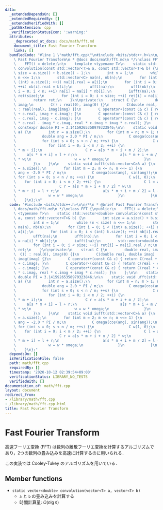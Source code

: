 ```yaml
---
data:
  _extendedDependsOn: []
  _extendedRequiredBy: []
  _extendedVerifiedWith: []
  _pathExtension: cpp
  _verificationStatusIcon: ':warning:'
  attributes:
    _deprecated_at_docs: docs/math/fft.md
    document_title: Fast Fourier Transform
    links: []
  bundledCode: "#line 1 \"math/fft.cpp\"\n#include <bits/stdc++.h>\n\n/*\n * @brief\
    \ Fast Fourier Transform\n * @docs docs/math/fft.md\n */\nclass FFT {\npublic:\n\
    \    FFT() = delete;\n\n    template <typename T>\n    static std::vector<double>\
    \ convolution(const std::vector<T>& a, const std::vector<T>& b) {\n        int\
    \ size = a.size() + b.size() - 1;\n        int n = 1;\n        while (n < size)\
    \ n <<= 1;\n        std::vector<C> na(n), nb(n);\n        for (int i = 0; i <\
    \ (int) a.size(); ++i) na[i].real = a[i];\n        for (int i = 0; i < (int) b.size();\
    \ ++i) nb[i].real = b[i];\n        ufft(na);\n        ufft(nb);\n        for (int\
    \ i = 0; i < n; ++i) na[i] = na[i] * nb[i];\n        iufft(na);\n        std::vector<double>\
    \ ret(size);\n        for (int i = 0; i < size; ++i) ret[i] = na[i].real / n;\n\
    \        return ret;\n    }\n\nprivate:\n    struct C {\n        double real,\
    \ imag;\n        C() : real(0), imag(0) {}\n        C(double real, double imag)\
    \ : real(real), imag(imag) {}\n        C operator+(const C& c) { return C(real\
    \ + c.real, imag + c.imag); }\n        C operator-(const C& c) { return C(real\
    \ - c.real, imag - c.imag); }\n        C operator*(const C& c) { return C(real\
    \ * c.real - imag * c.imag, real * c.imag + imag * c.real); }\n    };\n\n    static\
    \ constexpr double PI = 3.14159265358979323846;\n\n    static void ufft(std::vector<C>&\
    \ a) {\n        int n = a.size();\n        for (int m = n; m > 1; m >>= 1) {\n\
    \            double ang = 2.0 * PI / m;\n            C omega(cos(ang), sin(ang));\n\
    \            for (int s = 0; s < n / m; ++s) {\n                C w(1, 0);\n \
    \               for (int i = 0; i < m / 2; ++i) {\n                    C l = a[s\
    \ * m + i];\n                    C r = a[s * m + i + m / 2];\n               \
    \     a[s * m + i] = l + r;\n                    a[s * m + i + m / 2] = (l - r)\
    \ * w;\n                    w = w * omega;\n                }\n            }\n\
    \        }\n    }\n\n    static void iufft(std::vector<C>& a) {\n        int n\
    \ = a.size();\n        for (int m = 2; m <= n; m <<= 1) {\n            double\
    \ ang = -2.0 * PI / m;\n            C omega(cos(ang), sin(ang));\n           \
    \ for (int s = 0; s < n / m; ++s) {\n                C w(1, 0);\n            \
    \    for (int i = 0; i < m / 2; ++i) {\n                    C l = a[s * m + i];\n\
    \                    C r = a[s * m + i + m / 2] * w;\n                    a[s\
    \ * m + i] = l + r;\n                    a[s * m + i + m / 2] = l - r;\n     \
    \               w = w * omega;\n                }\n            }\n        }\n\
    \    }\n};\n"
  code: "#include <bits/stdc++.h>\n\n/*\n * @brief Fast Fourier Transform\n * @docs\
    \ docs/math/fft.md\n */\nclass FFT {\npublic:\n    FFT() = delete;\n\n    template\
    \ <typename T>\n    static std::vector<double> convolution(const std::vector<T>&\
    \ a, const std::vector<T>& b) {\n        int size = a.size() + b.size() - 1;\n\
    \        int n = 1;\n        while (n < size) n <<= 1;\n        std::vector<C>\
    \ na(n), nb(n);\n        for (int i = 0; i < (int) a.size(); ++i) na[i].real =\
    \ a[i];\n        for (int i = 0; i < (int) b.size(); ++i) nb[i].real = b[i];\n\
    \        ufft(na);\n        ufft(nb);\n        for (int i = 0; i < n; ++i) na[i]\
    \ = na[i] * nb[i];\n        iufft(na);\n        std::vector<double> ret(size);\n\
    \        for (int i = 0; i < size; ++i) ret[i] = na[i].real / n;\n        return\
    \ ret;\n    }\n\nprivate:\n    struct C {\n        double real, imag;\n      \
    \  C() : real(0), imag(0) {}\n        C(double real, double imag) : real(real),\
    \ imag(imag) {}\n        C operator+(const C& c) { return C(real + c.real, imag\
    \ + c.imag); }\n        C operator-(const C& c) { return C(real - c.real, imag\
    \ - c.imag); }\n        C operator*(const C& c) { return C(real * c.real - imag\
    \ * c.imag, real * c.imag + imag * c.real); }\n    };\n\n    static constexpr\
    \ double PI = 3.14159265358979323846;\n\n    static void ufft(std::vector<C>&\
    \ a) {\n        int n = a.size();\n        for (int m = n; m > 1; m >>= 1) {\n\
    \            double ang = 2.0 * PI / m;\n            C omega(cos(ang), sin(ang));\n\
    \            for (int s = 0; s < n / m; ++s) {\n                C w(1, 0);\n \
    \               for (int i = 0; i < m / 2; ++i) {\n                    C l = a[s\
    \ * m + i];\n                    C r = a[s * m + i + m / 2];\n               \
    \     a[s * m + i] = l + r;\n                    a[s * m + i + m / 2] = (l - r)\
    \ * w;\n                    w = w * omega;\n                }\n            }\n\
    \        }\n    }\n\n    static void iufft(std::vector<C>& a) {\n        int n\
    \ = a.size();\n        for (int m = 2; m <= n; m <<= 1) {\n            double\
    \ ang = -2.0 * PI / m;\n            C omega(cos(ang), sin(ang));\n           \
    \ for (int s = 0; s < n / m; ++s) {\n                C w(1, 0);\n            \
    \    for (int i = 0; i < m / 2; ++i) {\n                    C l = a[s * m + i];\n\
    \                    C r = a[s * m + i + m / 2] * w;\n                    a[s\
    \ * m + i] = l + r;\n                    a[s * m + i + m / 2] = l - r;\n     \
    \               w = w * omega;\n                }\n            }\n        }\n\
    \    }\n};"
  dependsOn: []
  isVerificationFile: false
  path: math/fft.cpp
  requiredBy: []
  timestamp: '2020-10-12 02:39:54+09:00'
  verificationStatus: LIBRARY_NO_TESTS
  verifiedWith: []
documentation_of: math/fft.cpp
layout: document
redirect_from:
- /library/math/fft.cpp
- /library/math/fft.cpp.html
title: Fast Fourier Transform
---
```

# Fast Fourier Transform

高速フーリエ変換 (FFT) は数列の離散フーリエ変換を計算するアルゴリズムであり，2つの数列の畳み込みを高速に計算するのに用いられる．

この実装では Cooley-Tukey のアルゴリズムを用いている．

## Member functions

- `static vector<double> convolution(vector<T> a, vector<T> b)`
    - `a` と `b` の畳み込みを計算する
    - 時間計算量: $O(n\lg n)$